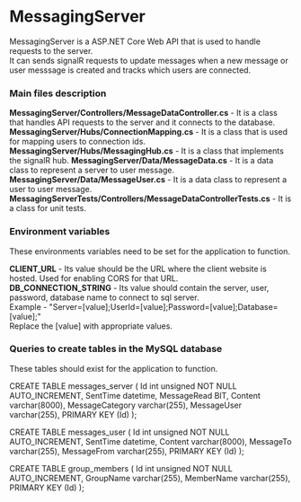 # MessagingServer

MessagingServer is a ASP.NET Core Web API that is used to handle requests to the server.  
It can sends signalR requests to update messages when a new message or user messsage is created and tracks which users are connected.  


### Main files description  

**MessagingServer/Controllers/MessageDataController.cs** - It is a class that handles API requests to the server and it connects to the database.  
**MessagingServer/Hubs/ConnectionMapping.cs** - It is a class that is used for mapping users to connection ids.
**MessagingServer/Hubs/MessagingHub.cs** - It is a class that implements the signalR hub.
**MessagingServer/Data/MessageData.cs** - It is a data class to represent a server to user message.  
**MessagingServer/Data/MessageUser.cs** - It is a data class to represent a user to user message.  
**MessagingServerTests/Controllers/MessageDataControllerTests.cs** - It is a class for unit tests.


### Environment variables  

These environments variables need to be set for the application to function.

**CLIENT_URL** - Its value should be the URL where the client website is hosted. Used for enabling CORS for that URL.  
**DB_CONNECTION_STRING** - Its value should contain the server, user, password, database name to connect to sql server.  
Example - "Server=[value];UserId=[value];Password=[value];Database=[value];"  
Replace the [value] with appropriate values.


### Queries to create tables in the MySQL database

These tables should exist for the application to function.  

CREATE TABLE messages_server (
Id int unsigned NOT NULL AUTO_INCREMENT,
SentTime datetime,
MessageRead BIT,
Content varchar(8000),
MessageCategory varchar(255),
MessageUser varchar(255),
PRIMARY KEY (Id)
);  

CREATE TABLE messages_user (
Id int unsigned NOT NULL AUTO_INCREMENT,
SentTime datetime,
Content varchar(8000),
MessageTo varchar(255),
MessageFrom varchar(255),
PRIMARY KEY (Id)
);  

CREATE TABLE group_members (
Id int unsigned NOT NULL AUTO_INCREMENT,
GroupName varchar(255),
MemberName varchar(255),
PRIMARY KEY (Id)
);
